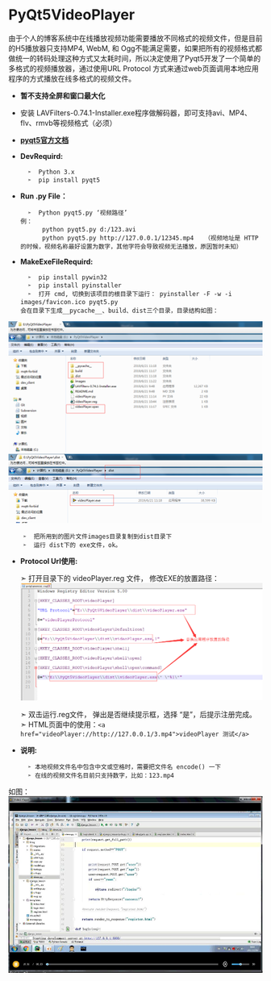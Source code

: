 # PyQt5VideoPlayer
由于个人的博客系统中在线播放视频功能需要播放不同格式的视频文件，但是目前的H5播放器只支持MP4, WebM, 和 Ogg不能满足需要，如果把所有的视频格式都做统一的转码处理这种方式又太耗时间，所以决定使用了Pyqt5开发了一个简单的多格式的视频播放器，通过使用URL Protocol 方式来通过web页面调用本地应用程序的方式播放在线多格式的视频文件。
* **暂不支持全屏和窗口最大化**
* 安装 LAVFilters-0.74.1-Installer.exe程序做解码器，即可支持avi、MP4、flv、rmvb等视频格式（必须）
* [**pyqt5官方文档**](https://www.riverbankcomputing.com/static/Docs/PyQt5/api/qtwidgets/qaction.html)
* **DevRequird:**

        ➣  Python 3.x
        ➣  pip install pyqt5

* **Run .py File：**

        ➣  Python pyqt5.py ‘视频路径’    
      例：
            python pyqt5.py d:/123.avi
            python pyqt5.py http://127.0.0.1/12345.mp4   （视频地址是 HTTP 的时候，视频名称最好设置为数字，其他字符会导致视频无法播放，原因暂时未知）
* **MakeExeFileRequird:**

        ➣  pip install pywin32
        ➣  pip install pyinstaller
        ➣  打开 cmd, 切换到该项目的根目录下运行： pyinstaller -F -w -i images/favicon.ico pyqt5.py
      会在目录下生成__pycache__、build、dist三个目录，目录结构如图：
![image](https://github.com/Mr-hongji/PyQt5VideoPlayer/blob/master/images/pyinstaller_ok.png)
![image](https://github.com/Mr-hongji/PyQt5VideoPlayer/blob/master/images/pyinstaller_ok_1.png)

        ➣  把所用到的图片文件images目录复制到dist目录下
        ➣  运行 dist下的 exe文件，ok。

     
* **Protocol Url使用:**

     ➣  打开目录下的 videoPlayer.reg 文件， 修改EXE的放置路径：
![image](https://github.com/Mr-hongji/PyQt5VideoPlayer/blob/master/images/registerFile.png)

     ➣  双击运行.reg文件， 弹出是否继续提示框，选择 “是”，后提示注册完成。
     ➣  HTML页面中的使用：`<a href="videoPlayer://http://127.0.0.1/3.mp4">videoPlayer 测试</a>`

* **说明:**

        ➣ 本地视频文件名中包含中文或空格时，需要把文件名 encode() 一下
        ➣ 在线的视频文件名目前只支持数字，比如：123.mp4

如图：
![image](https://github.com/Mr-hongji/PyQt5VideoPlayer/blob/master/images/videoplayer.jpg)
